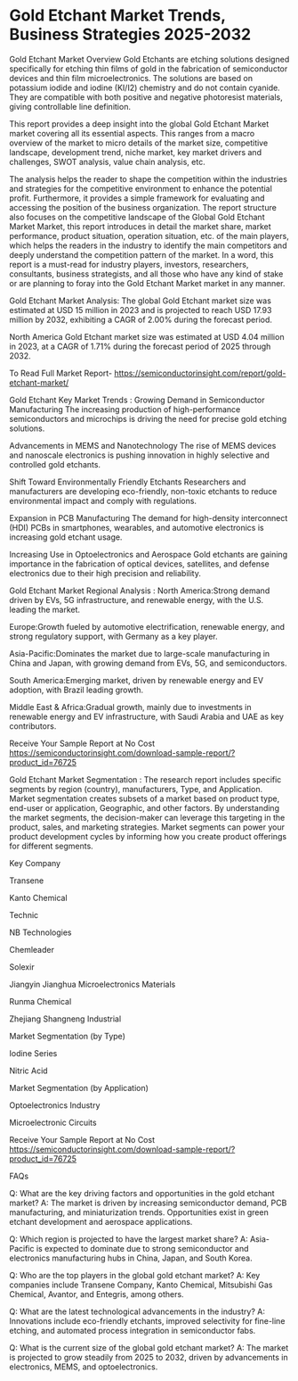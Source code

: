 <h1>Gold Etchant Market Trends, Business Strategies 2025-2032</h1>
Gold Etchant Market Overview
Gold Etchants are etching solutions designed specifically for etching thin films of gold in the fabrication of semiconductor devices and thin film microelectronics. The solutions are based on potassium iodide and iodine (KI/I2) chemistry and do not contain cyanide. They are compatible with both positive and negative photoresist materials, giving controllable line definition.

This report provides a deep insight into the global Gold Etchant Market market covering all its essential aspects. This ranges from a macro overview of the market to micro details of the market size, competitive landscape, development trend, niche market, key market drivers and challenges, SWOT analysis, value chain analysis, etc.

The analysis helps the reader to shape the competition within the industries and strategies for the competitive environment to enhance the potential profit. Furthermore, it provides a simple framework for evaluating and accessing the position of the business organization. The report structure also focuses on the competitive landscape of the Global Gold Etchant Market Market, this report introduces in detail the market share, market performance, product situation, operation situation, etc. of the main players, which helps the readers in the industry to identify the main competitors and deeply understand the competition pattern of the market.
In a word, this report is a must-read for industry players, investors, researchers, consultants, business strategists, and all those who have any kind of stake or are planning to foray into the Gold Etchant Market market in any manner.

Gold Etchant Market Analysis:
The global Gold Etchant market size was estimated at USD 15 million in 2023 and is projected to reach USD 17.93 million by 2032, exhibiting a CAGR of 2.00% during the forecast period.

North America Gold Etchant market size was estimated at USD 4.04 million in 2023, at a CAGR of 1.71% during the forecast period of 2025 through 2032.


To Read Full Market Report-
https://semiconductorinsight.com/report/gold-etchant-market/


Gold Etchant Key Market Trends  :
Growing Demand in Semiconductor Manufacturing
The increasing production of high-performance semiconductors and microchips is driving the need for precise gold etching solutions.

Advancements in MEMS and Nanotechnology
The rise of MEMS devices and nanoscale electronics is pushing innovation in highly selective and controlled gold etchants.

Shift Toward Environmentally Friendly Etchants
Researchers and manufacturers are developing eco-friendly, non-toxic etchants to reduce environmental impact and comply with regulations.

Expansion in PCB Manufacturing
The demand for high-density interconnect (HDI) PCBs in smartphones, wearables, and automotive electronics is increasing gold etchant usage.

Increasing Use in Optoelectronics and Aerospace
Gold etchants are gaining importance in the fabrication of optical devices, satellites, and defense electronics due to their high precision and reliability.

Gold Etchant Market Regional Analysis :
North America:Strong demand driven by EVs, 5G infrastructure, and renewable energy, with the U.S. leading the market.

Europe:Growth fueled by automotive electrification, renewable energy, and strong regulatory support, with Germany as a key player.

Asia-Pacific:Dominates the market due to large-scale manufacturing in China and Japan, with growing demand from EVs, 5G, and semiconductors.

South America:Emerging market, driven by renewable energy and EV adoption, with Brazil leading growth.

Middle East & Africa:Gradual growth, mainly due to investments in renewable energy and EV infrastructure, with Saudi Arabia and UAE as key contributors.


Receive Your Sample Report at No Cost
https://semiconductorinsight.com/download-sample-report/?product_id=76725


Gold Etchant Market Segmentation :
The research report includes specific segments by region (country), manufacturers, Type, and Application. Market segmentation creates subsets of a market based on product type, end-user or application, Geographic, and other factors. By understanding the market segments, the decision-maker can leverage this targeting in the product, sales, and marketing strategies. Market segments can power your product development cycles by informing how you create product offerings for different segments.

Key Company

Transene

Kanto Chemical

Technic

NB Technologies

Chemleader

Solexir

Jiangyin Jianghua Microelectronics Materials

Runma Chemical

Zhejiang Shangneng Industrial

Market Segmentation (by Type)

Iodine Series

Nitric Acid

Market Segmentation (by Application)

Optoelectronics Industry

Microelectronic Circuits


Receive Your Sample Report at No Cost
https://semiconductorinsight.com/download-sample-report/?product_id=76725

FAQs

Q: What are the key driving factors and opportunities in the gold etchant market?
A: The market is driven by increasing semiconductor demand, PCB manufacturing, and miniaturization trends. Opportunities exist in green etchant development and aerospace applications.


Q: Which region is projected to have the largest market share?
A: Asia-Pacific is expected to dominate due to strong semiconductor and electronics manufacturing hubs in China, Japan, and South Korea.


Q: Who are the top players in the global gold etchant market?
A: Key companies include Transene Company, Kanto Chemical, Mitsubishi Gas Chemical, Avantor, and Entegris, among others.


Q: What are the latest technological advancements in the industry?
A: Innovations include eco-friendly etchants, improved selectivity for fine-line etching, and automated process integration in semiconductor fabs.


Q: What is the current size of the global gold etchant market?
A: The market is projected to grow steadily from 2025 to 2032, driven by advancements in electronics, MEMS, and optoelectronics.

